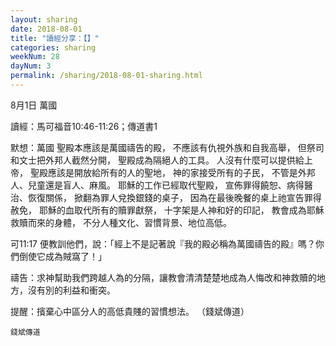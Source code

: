 ```yaml
---
layout: sharing
date: 2018-08-01
title: "讀經分享：【】"
categories: sharing
weekNum: 28
dayNum: 3
permalink: /sharing/2018-08-01-sharing.html
---
```

8月1日 萬國

讀經：馬可福音10:46-11:26；傳道書1

默想：萬國
聖殿本應該是萬國禱告的殿，
不應該有仇視外族和自我高舉，
但祭司和文士把外邦人截然分開，
聖殿成為隔絕人的工具。
人沒有什麼可以提供給上帝，
聖殿應該是開放給所有的人的聖地，
神的家接受所有的子民，
不管是外邦人、兒童還是盲人、麻風。
耶穌的工作已經取代聖殿，
宣佈罪得饒恕、病得醫治、恢復關係，
掀翻為罪人兌換銀錢的桌子，
因為在最後晚餐的桌上祂宣告罪得赦免，
耶穌的血取代所有的贖罪獻祭，
十字架是人神和好的印記，
教會成為耶穌救贖而來的身體，
不分人種文化、習慣背景、地位高低。

可11:17 便教訓他們，說：「經上不是記著說『我的殿必稱為萬國禱告的殿』嗎？你們倒使它成為賊窩了！」

禱告：求神幫助我們跨越人為的分隔，讓教會清清楚楚地成為人悔改和神救贖的地方，沒有別的利益和衝突。

提醒：擯棄心中區分人的高低貴賤的習慣想法。
（錢斌傳道）

`錢斌傳道`
